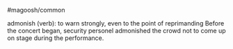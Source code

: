 #magoosh/common

admonish (verb): to warn strongly, even to the point of reprimanding 
Before the concert began, security personel admonished the crowd not to come up on stage during the 
performance. 
